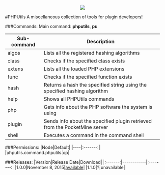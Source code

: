<p align="center">
  <img src="https://raw.githubusercontent.com/Gamecrafter/PocketMine-Plugins/master/PHPUtils/images/icon.png?raw=true"/>
</p>
#PHPUtils
A miscellaneous collection of tools for plugin developers!

###Commands:
Main command: **phputils**, **pu**

|Sub-command|Description|
|-----------|-----------|
|algos|Lists all the registered hashing algorithms|
|class|Checks if the specified class exists|
|extens|Lists all the loaded PHP extensions|
|func|Checks if the specified function exists|
|hash|Returns a hash the specified string using the specified hashing algorithm|
|help|Shows all PHPUtils commands|
|php|Gets info about the PHP software the system is using|
|plugin|Sends info about the specified plugin retrieved from the PocketMine server|
|shell|Executes a command in the command shell|

###Permissions:
|Node|Default|
|----|:-------:|
|phputils.command.phputils|op|

###Releases:
|Version|Release Date|Download|
|:-------:|------------|:--------:|
|1.0.0|November 8, 2015|[available](https://github.com/Gamecrafter/PocketMine-Plugins/blob/master/PHPUtils/releases/PHPUtils_v1.0.0.phar?raw=true)|
|1.1.0|?|unavailable|